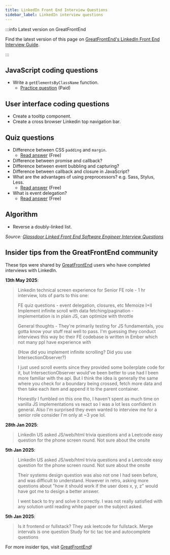 ```yaml
---
title: LinkedIn Front End Interview Questions
sidebar_label: LinkedIn interview questions
---
```


:::info Latest version on GreatFrontEnd

Find the latest version of this page on [GreatFrontEnd's LinkedIn Front End Interview Guide](https://www.greatfrontend.com/interviews/company/linkedin/questions-guides?utm_source=frontendinterviewhandbook&utm_medium=referral&gnrs=frontendinterviewhandbook).

:::

## JavaScript coding questions

- Write a `getElementsByClassName` function.
  - [Practice question](https://www.greatfrontend.com/questions/javascript/get-elements-by-class-name?utm_source=frontendinterviewhandbook&utm_medium=referral&gnrs=frontendinterviewhandbook) (Paid)

## User interface coding questions

- Create a tooltip component.
- Create a cross browser Linkedin top navigation bar.

## Quiz questions

- Difference between CSS `padding` and `margin`.
  - [Read answer](https://www.greatfrontend.com/questions/quiz/explain-your-understanding-of-the-box-model-and-how-you-would-tell-the-browser-in-css-to-render-your-layout-in-different-box-models?utm_source=frontendinterviewhandbook&utm_medium=referral&gnrs=frontendinterviewhandbook) (Free)
- Difference between promise and callback?
- Difference between event bubbling and capturing?
- Difference between callback and closure in JavaScript?
- What are the advantages of using preprocessors? e.g. Sass, Stylus, Less.
  - [Read answer](https://www.greatfrontend.com/questions/quiz/what-are-the-advantages-disadvantages-of-using-css-preprocessors?utm_source=frontendinterviewhandbook&utm_medium=referral&gnrs=frontendinterviewhandbook) (Free)
- What is event delegation?
  - [Read answer](https://www.greatfrontend.com/questions/quiz/explain-event-delegation?utm_source=frontendinterviewhandbook&utm_medium=referral&gnrs=frontendinterviewhandbook) (Free)

## Algorithm

- Reverse a doubly-linked list.

_Source: [Glassdoor Linked Front End Software Engineer Interview Questions](https://www.glassdoor.sg/Interview/LinkedIn-Front-End-Software-Engineer-Interview-Questions-EI_IE34865.0,8_KO9,36.htm)_

## Insider tips from the GreatFrontEnd community

These tips were shared by [GreatFrontEnd](https://www.greatfrontend.com/?utm_source=frontendinterviewhandbook&utm_medium=referral&gnrs=frontendinterviewhandbook) users who have completed interviews with LinkedIn.

**13th May 2025**:

> Linkedin technical screen experience for Senior FE role - 1 hr interview, lots of parts to this one:
>
> FE quiz questions - event delegation, closures, etc Memoize I+II Implement infinite scroll with data fetching/pagination - implementation is in plain JS, can optimize with throttle
>
> General thoughts - They're primarily testing for JS fundamentals, you gotta know your stuff real well to pass. I'm guessing they conduct interviews this way bc their FE codebase is written in Ember which not many ppl have experience with

> (How did you implement infinite scrolling? Did you use IntersectionObserver?)
>
> I just used scroll events since they provided some boilerplate code for it, but IntersectionObserver would've been better to use had I been more familiar with the api. But I think the idea is generally the same where you check for a boundary being crossed, fetch more data and then take each item and append it to the parent container.
>
> Honestly I fumbled on this one tho, I haven't spent as much time on vanilla JS implementations vs react so I was a lot less confident in general. Also I'm surprised they even wanted to interview me for a senior role consider I'm only at ~3 yoe lol.

**28th Jan 2025**:

> LinkedIn US asked JS/web/html trivia questions and a Leetcode easy question for the phone screen round. Not sure about the onsite

**5th Jan 2025**:

> LinkedIn US asked JS/web/html trivia questions and a Leetcode easy question for the phone screen round. Not sure about the onsite
>
> Their systems design question was also not one I had seen before, and was difficult to understand. However in retro, asking more questions about "how it should work if the user does x, y, z" would have got me to design a better answer.
>
> I went back to try and solve it correctly. I was not really satisfied with any solution until reading white paper on the subject asked.

**5th Jan 2025**:

> Is it frontend or fullstack? They ask leetcode for fullstack. Merge intervals is one question Study for tic tac toe and autocomplete questions

For more insider tips, visit [GreatFrontEnd](https://www.greatfrontend.com/?utm_source=frontendinterviewhandbook&utm_medium=referral&gnrs=frontendinterviewhandbook)!
